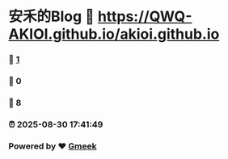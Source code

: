 # 安禾的Blog :link: https://QWQ-AKIOI.github.io/akioi.github.io 
### :page_facing_up: [1](https://QWQ-AKIOI.github.io/akioi.github.io/tag.html) 
### :speech_balloon: 0 
### :hibiscus: 8 
### :alarm_clock: 2025-08-30 17:41:49 
### Powered by :heart: [Gmeek](https://github.com/Meekdai/Gmeek)
